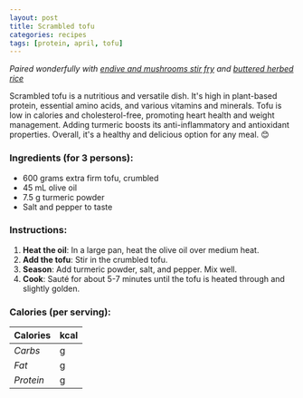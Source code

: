 ```yaml
---
layout: post
title: Scrambled tofu
categories: recipes
tags: [protein, april, tofu]
---
```


*Paired wonderfully with <a href="/recipes/endive-and-mushrooms-stir-fry">endive and mushrooms stir fry</a> and <a href="/recipes/buttered-herbed-rice">buttered herbed rice</a>*

Scrambled tofu is a nutritious and versatile dish. It's high in plant-based protein, essential amino acids, and various vitamins and minerals. Tofu is low in calories and cholesterol-free, promoting heart health and weight management. Adding turmeric boosts its anti-inflammatory and antioxidant properties. Overall, it's a healthy and delicious option for any meal. 😊

### Ingredients (for 3 persons):
- 600 grams extra firm tofu, crumbled
- 45 mL olive oil
- 7.5 g turmeric powder
- Salt and pepper to taste

### Instructions:

1. **Heat the oil**: In a large pan, heat the olive oil over medium heat.
2. **Add the tofu**: Stir in the crumbled tofu.
3. **Season**: Add turmeric powder, salt, and pepper. Mix well.
4. **Cook**: Sauté for about 5-7 minutes until the tofu is heated through and slightly golden.

### Calories (per serving):

| **Calories** | kcal |
| ----------- | ----------- |
| *Carbs* |  g |
| *Fat* |  g |
| *Protein* |  g |
